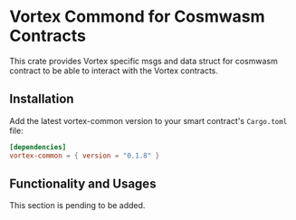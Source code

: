 # Vortex Commond for Cosmwasm Contracts

This crate provides Vortex specific msgs and data struct for cosmwasm contract to be able to interact with the Vortex contracts.

## Installation

Add the latest vortex-common version to your smart contract's `Cargo.toml` file:

```toml
[dependencies]
vortex-common = { version = "0.1.8" }
```

## Functionality and Usages

This section is pending to be added.
